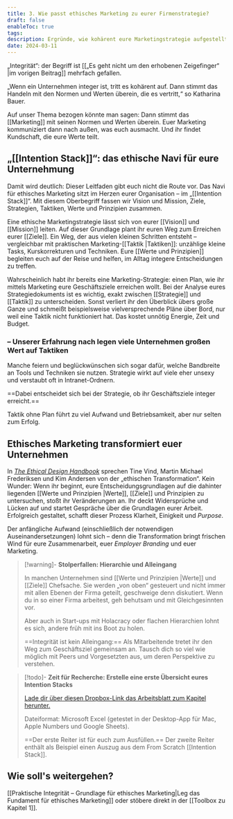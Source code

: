 ```yaml
---
title: 3. Wie passt ethisches Marketing zu eurer Firmenstrategie?
draft: false
enableToc: true
tags: 
description: Ergründe, wie kohärent eure Marketingstrategie aufgestellt ist. Transformiere dein Unternehmen mit ethischem Marketing.
date: 2024-03-11
---
```

„Integrität“: der Begriff ist [[„Es geht nicht um den erhobenen Zeigefinger“ |im vorigen Beitrag]] mehrfach gefallen. 

„Wenn ein Unternehmen integer ist, tritt es kohärent auf. Dann stimmt das Handeln mit den Normen und Werten überein, die es vertritt,“ so Katharina Bauer.

Auf unser Thema bezogen könnte man sagen: Dann stimmt das [[Marketing]] mit seinen Normen und Werten überein. Euer Marketing kommuniziert dann nach außen, was euch ausmacht. Und ihr findet Kundschaft, die eure Werte teilt.
## „[[Intention Stack]]“: das ethische Navi für eure Unternehmung

Damit wird deutlich: Dieser Leitfaden gibt euch nicht die Route vor. Das Navi für ethisches Marketing sitzt im Herzen eurer Organisation – im „[[Intention Stack]]“. Mit diesem Oberbegriff fassen wir Vision und Mission, Ziele, Strategien, Taktiken, Werte und Prinzipien zusammen.

Eine ethische Marketingstrategie lässt sich von eurer [[Vision]] und [[Mission]] leiten. Auf dieser Grundlage plant ihr euren Weg zum Erreichen eurer [[Ziele]]. Ein Weg, der aus vielen kleinen Schritten entsteht – vergleichbar mit praktischen Marketing-[[Taktik |Taktiken]]: unzählige kleine Tasks, Kurskorrekturen und Techniken. Eure [[Werte und Prinzipien]] begleiten euch auf der Reise und helfen, im Alltag integere Entscheidungen zu treffen.

Wahrscheinlich habt ihr bereits eine Marketing-Strategie: einen Plan, wie ihr mittels Marketing eure Geschäftsziele erreichen wollt. Bei der Analyse eures Strategiedokuments ist es wichtig, exakt zwischen [[Strategie]] und [[Taktik]] zu unterscheiden. Sonst verliert ihr den Überblick übers große Ganze und schmeißt beispielsweise vielversprechende Pläne über Bord, nur weil eine Taktik nicht funktioniert hat. Das kostet unnötig Energie, Zeit und Budget.
### – Unserer Erfahrung nach legen viele Unternehmen großen Wert auf Taktiken

Manche feiern und beglückwünschen sich sogar dafür, welche Bandbreite an Tools und Techniken sie nutzen. Strategie wirkt auf viele eher unsexy und verstaubt oft in Intranet-Ordnern.

==Dabei entscheidet sich bei der Strategie, ob ihr Geschäftsziele integer erreicht.==

Taktik ohne Plan führt zu viel Aufwand und Betriebsamkeit, aber nur selten zum Erfolg.
## Ethisches Marketing transformiert euer Unternehmen

In _[The Ethical Design Handbook](https://ethicaldesignhandbook.com/)_ sprechen Tine Vind, Martin Michael Frederiksen und Kim Andersen von der „ethischen Transformation“. Kein Wunder: Wenn ihr beginnt, eure Entscheidungsgrundlagen auf die dahinter liegenden [[Werte und Prinzipien |Werte]], [[Ziele]] und Prinzipien zu untersuchen, stoßt ihr Veränderungen an. Ihr deckt Widersprüche und Lücken auf und startet Gespräche über die Grundlagen eurer Arbeit. Erfolgreich gestaltet, schafft dieser Prozess Klarheit, Einigkeit und _Purpose_.

Der anfängliche Aufwand (einschließlich der notwendigen Auseinandersetzungen) lohnt sich – denn die Transformation bringt frischen Wind für eure Zusammenarbeit, euer _Employer Branding_ und euer Marketing.

> [!warning]- **Stolperfallen: Hierarchie und Alleingang**
> 
> In manchen Unternehmen sind [[Werte und Prinzipien |Werte]] und [[Ziele]] Chefsache. Sie werden „von oben“ gesteuert und nicht immer mit allen Ebenen der Firma geteilt, geschweige denn diskutiert. Wenn du in so einer Firma arbeitest, geh behutsam und mit Gleichgesinnten vor.
> 
> Aber auch in Start-ups mit Holacracy oder flachen Hierarchien lohnt es sich, andere früh mit ins Boot zu holen.
> 
> ==Integrität ist kein Alleingang:== Als Mitarbeitende tretet ihr den Weg zum Geschäftsziel gemeinsam an. Tausch dich so viel wie möglich mit Peers und Vorgesetzten aus, um deren Perspektive zu verstehen.


> [!todo]- **Zeit für Recherche: Erstelle eine erste Übersicht eures Intention Stacks**
> 
> [Lade dir über diesen Dropbox-Link das Arbeitsblatt zum Kapitel herunter.](https://www.dropbox.com/scl/fi/6srgf7ccn7ou1iykkrg09/Arbeitsblatt1_MARKE_Intention-Stack.xlsx?rlkey=8rb0x8a3zgxyek3srywc37ylc&dl=0) 
> 
> Dateiformat: Microsoft Excel (getestet in der Desktop-App für Mac, Apple Numbers und Google Sheets).
> 
> ==Der erste Reiter ist für euch zum Ausfüllen.==
> Der zweite Reiter enthält als Beispiel einen Auszug aus dem From Scratch [[Intention Stack]].

## Wie soll's weitergehen?

[[Praktische Integrität – Grundlage für ethisches Marketing|Leg das Fundament für ethisches Marketing]] oder stöbere direkt in der [[Toolbox zu Kapitel 1]].

